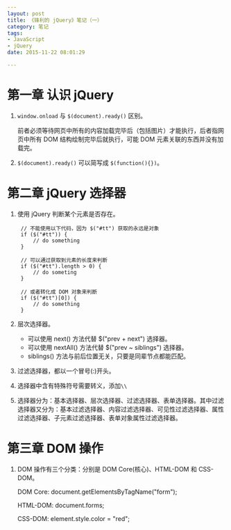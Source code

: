 ```yaml
---
layout: post
title: 《锋利的 jQuery》笔记（一）
category: 笔记
tags: 
- JavaScript
- jQuery
date: 2015-11-22 08:01:29

---
```


# 第一章 认识 jQuery

1. `window.onload` 与 `$(document).ready()` 区别。

	前者必须等待网页中所有的内容加载完毕后（包括图片）才能执行，后者指网页中所有 DOM 结构绘制完毕后就执行，可能 DOM 元素关联的东西并没有加载完。
	
2. `$(document).ready()` 可以简写成 `$(function(){})`。

# 第二章 jQuery 选择器

1. 使用 jQuery 判断某个元素是否存在。

		// 不能使用以下代码，因为 $("#tt") 获取的永远是对象
		if ($("#tt")) {
			// do something
		}
		
		// 可以通过获取到元素的长度来判断
		if ($("#tt").length > 0) {
			// do someting
		}
		
		// 或者转化成 DOM 对象来判断
		if ($("#tt")[0]) {
			// do something
		}

2. 层次选择器。

	- 可以使用 next() 方法代替 $("prev + next") 选择器。
	- 可以使用 nextAll() 方法代替 $("prev ~ siblings") 选择器。
	- siblings() 方法与前后位置无关，只要是同辈节点都能匹配。
	
3. 过滤选择器，都以一个冒号(:)开头。

4. 选择器中含有特殊符号需要转义，添加`\\`
5. 选择器分为：基本选择器、层次选择器、过滤选择器、表单选择器。其中过滤选择器又分为：基本过滤选择器、内容过滤选择器、可见性过滤选择器、属性过滤选择器、子元素过滤选择器、表单对象属性过滤选择器。

# 第三章 DOM 操作

1. DOM 操作有三个分类：分别是 DOM Core(核心)、HTML-DOM 和 CSS-DOM。

	DOM Core: document.getElementsByTagName("form");
	
	HTML-DOM: document.forms;
	
	CSS-DOM: element.style.color = "red";
	





